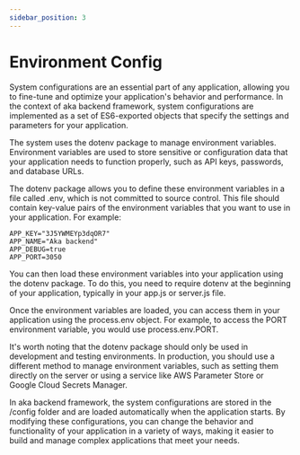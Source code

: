 ```yaml
---
sidebar_position: 3
---
```


# Environment Config

System configurations are an essential part of any application, allowing you to fine-tune and optimize your
application's behavior and performance. In the context of aka backend framework, system configurations are implemented
as a set of ES6-exported objects that specify the settings and parameters for your application.

The system uses the dotenv package to manage environment variables. Environment variables are used to store sensitive or
configuration data that your application needs to function properly, such as API keys, passwords, and database URLs.

The dotenv package allows you to define these environment variables in a file called .env, which is not committed to
source control. This file should contain key-value pairs of the environment variables that you want to use in your
application. For example:

```dotenv
APP_KEY="3J5YWMEYp3dqOR7"
APP_NAME="Aka backend"
APP_DEBUG=true
APP_PORT=3050
```

You can then load these environment variables into your application using the dotenv package. To do this, you need to
require dotenv at the beginning of your application, typically in your app.js or server.js file.

Once the environment variables are loaded, you can access them in your application using the process.env object. For
example, to access the PORT environment variable, you would use process.env.PORT.

It's worth noting that the dotenv package should only be used in development and testing environments. In production,
you should use a different method to manage environment variables, such as setting them directly on the server or using
a service like AWS Parameter Store or Google Cloud Secrets Manager.

In aka backend framework, the system configurations are stored in the /config folder and are loaded automatically when
the application starts. By modifying these configurations, you can change the behavior and functionality of your
application in a variety of ways, making it easier to build and manage complex applications that meet your needs.